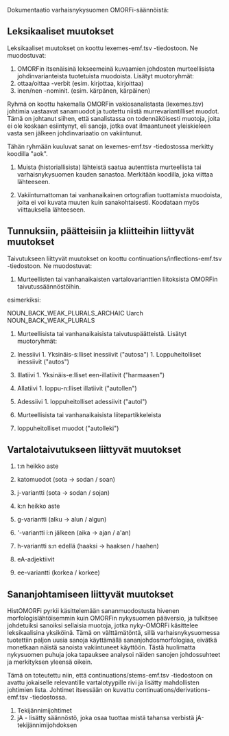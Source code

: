 Dokumentaatio varhaisnykysuomen OMORFi-säännöistä:

## Leksikaaliset muutokset

Leksikaaliset muutokset on koottu lexemes-emf.tsv -tiedostoon. Ne muodostuvat:

1. OMORFin itsenäisinä lekseemeinä kuvaamien johdosten murteellisista johdinvarianteista tuotetuista muodoista. Lisätyt muotoryhmät:
  1. ottaa/oittaa -verbit (esim. kirjottaa, kirjoittaa)
  1. inen/nen -nominit. (esim. kärpänen, kärpäinen)

  Ryhmä on koottu hakemalla OMORFin vakiosanalistasta (lexemes.tsv) johtimia vastaavat sanamuodot ja tuotettu niistä murrevariantilliset muodot. Tämä on johtanut siihen, että sanalistassa on todennäköisesti muotoja, joita ei ole koskaan esiintynyt, eli sanoja, jotka ovat ilmaantuneet yleiskieleen vasta sen jälkeen johdinvariaatio on vakiintunut.

  Tähän ryhmään kuuluvat sanat on lexemes-emf.tsv -tiedostossa merkitty koodilla "aok".

1. Muista (historiallisista) lähteistä saatua autenttista murteellista tai varhaisnykysuomen kauden sanastoa. Merkitään koodilla, joka viittaa lähteeseen.

1. Vakiintumattoman tai vanhanaikainen ortografian tuottamista muodoista, joita ei voi kuvata muuten kuin sanakohtaisesti. Koodataan myös viittauksella lähteeseen.

## Tunnuksiin, päätteisiin ja kliitteihin liittyvät muutokset

Taivutukseen liittyvät muutokset on koottu continuations/inflections-emf.tsv -tiedostoon. Ne muodostuvat:

1. Murteellisten tai vanhanaikaisten vartalovarianttien liitoksista OMORFin taivutussäännöstöihin.

  esimerkiksi:

  NOUN_BACK_WEAK_PLURALS_ARCHAIC	Uarch		NOUN_BACK_WEAK_PLURALS

1. Murteellisista tai vanhanaikaisista taivutuspäätteistä. Lisätyt muotoryhmät:
  1. Inessiivi
    1. Yksinäis-s:lliset inessiivit ("autosa")
    1. Loppuheitolliset inessiivit ("autos")
  1. Illatiivi
    1. Yksinäis-e:lliset een-illatiivit ("harmaasen")
  1. Allatiivi
    1. loppu-n:lliset illatiivit ("autollen")
  1. Adessiivi
    1. loppuheitolliset adessiivit ("autol")

1. Murteellisista tai vanhanaikaisista liitepartikkeleista
  1. loppuheitolliset muodot ("autolleki")

## Vartalotaivutukseen liittyvät muutokset

1. t:n heikko aste
  1. katomuodot (sota -> sodan / soan)
  1. j-variantti (sota -> sodan / sojan)

1. k:n heikko aste
  1. g-variantti (alku -> alun / algun)
  1. '-variantti i:n jälkeen (aika -> ajan / a'an)
  1. h-variantti s:n edellä (haaksi -> haaksen / haahen)

1. eA-adjektiivit
  1. ee-variantti (korkea / korkee)

## Sananjohtamiseen liittyvät muutokset

HistOMORFi pyrkii käsittelemään sananmuodostusta hivenen morfologislähtöisemmin kuin OMORFin nykysuomen pääversio, ja tulkitsee johdetuiksi sanoiksi sellaisia muotoja, jotka nyky-OMORFi käsittelee leksikaalisina yksiköinä. Tämä on välttämätöntä, sillä varhaisnykysuomessa tuotettiin paljon uusia sanoja käyttämällä sananjohdosmorfologiaa, eivätkä monetkaan näistä sanoista vakiintuneet käyttöön. Tästä huolimatta nykysuomen puhuja joka tapauksee analysoi näiden sanojen johdossuhteet ja merkityksen yleensä oikein.

Tämä on toteutettu niin, että continuations/stems-emf.tsv -tiedostoon on avattu jokaiselle relevantille vartalotyypille rivi ja lisätty mahdollisten johtimien lista. Johtimet itsessään on kuvattu continuations/derivations-emf.tsv -tiedostossa.

1. Tekijännimijohtimet
  1. jA - lisätty säännöstö, joka osaa tuottaa mistä tahansa verbistä jA-tekijännimijohdoksen
	
	




